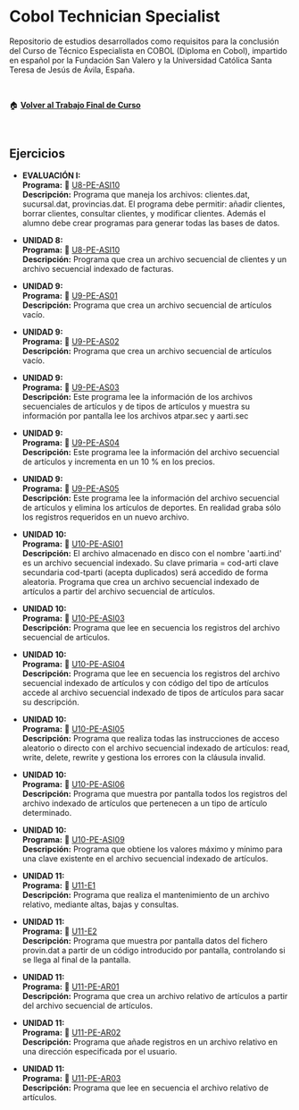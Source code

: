 # Cobol Technician Specialist

Repositorio de estudios desarrollados como requisitos para la conclusión del Curso de Técnico Especialista en COBOL (Diploma en Cobol), impartido en español por la Fundación San Valero y la Universidad Católica Santa Teresa de Jesús de Ávila, España.
<br />

<!-- # Actividades Desarrolladas -->
<br />


🏠 **[Volver al Trabajo Final de Curso](README.md)**  

<br />




## Ejercicios

* **EVALUACIÓN I:**  
  **Programa:** 📄 [U8-PE-ASI10](trabajo/ACT-CLI.CBL)  
  **Descripción:** Programa que maneja los archivos: clientes.dat, sucursal.dat, provincias.dat. El programa debe permitir: añadir clientes, borrar clientes, consultar clientes, y modificar clientes. Además el alumno debe crear programas para generar todas las bases de datos.
  
* **UNIDAD 8:**  
  **Programa:** 📄 [U8-PE-ASI10](src/U8-PE-ASI10.cbl)  
  **Descripción:** Programa que crea un archivo secuencial de clientes y un archivo secuencial indexado de facturas.  

* **UNIDAD 9:**  
  **Programa:** 📄 [U9-PE-AS01](src/U9-PE-AS01.cbl)  
  **Descripción:** Programa que crea un archivo secuencial de artículos vacío.  

* **UNIDAD 9:**  
  **Programa:** 📄 [U9-PE-AS02](src/U9-PE-AS02.cbl)  
  **Descripción:** Programa que crea un archivo secuencial de artículos vacío.  

* **UNIDAD 9:**  
  **Programa:** 📄 [U9-PE-AS03](src/U9-PE-AS03.cbl)  
  **Descripción:** Este programa lee la información de los archivos secuenciales de artículos y de tipos de artículos y muestra su información por pantalla lee los archivos atpar.sec y aarti.sec

* **UNIDAD 9:**  
  **Programa:** 📄 [U9-PE-AS04](src/U9-PE-AS04.cbl)  
  **Descripción:** Este programa lee la información del archivo secuencial de artículos y incrementa en un 10 % en los precios.  

* **UNIDAD 9:**  
  **Programa:** 📄 [U9-PE-AS05](src/U9-PE-AS05.cbl)  
  **Descripción:** Este programa lee la información del archivo secuencial de artículos y elimina los artículos de deportes. En realidad graba sólo los registros requeridos en un nuevo archivo.  

* **UNIDAD 10:**  
  **Programa:** 📄 [U10-PE-ASI01](src/U10-PE-ASI01.cbl)  
  **Descripción:** El archivo almacenado en disco con el nombre 'aarti.ind' es un archivo secuencial indexado. Su clave primaria = cod-arti clave secundaria cod-tparti (acepta duplicados) será accedido de forma aleatoria. Programa que crea un archivo secuencial indexado de artículos a partir del archivo secuencial de artículos.
    
 * **UNIDAD 10:**  
   **Programa:** 📄 [U10-PE-ASI03](src/U10-PE-ASI03.cbl)  
   **Descripción:** Programa que lee en secuencia los registros del archivo secuencial de artículos.
  
 * **UNIDAD 10:**  
   **Programa:** 📄 [U10-PE-ASI04](src/U10-PE-ASI04.cbl)   
   **Descripción:** Programa que lee en secuencia los registros del archivo secuencial indexado de artículos y con código del tipo de artículos accede al archivo secuencial indexado de tipos de artículos para sacar su descripción.
  
* **UNIDAD 10:**  
  **Programa:** 📄 [U10-PE-ASI05](src/U10-PE-ASI05.cbl)  
  **Descripción:** Programa que realiza todas las instrucciones de acceso aleatorio o directo con el archivo secuencial indexado de artículos: read, write, delete, rewrite y gestiona los errores con la cláusula invalid. 

* **UNIDAD 10:**  
  **Programa:** 📄 [U10-PE-ASI06](src/U10-PE-ASI06.cbl)  
  **Descripción:** Programa que muestra por pantalla todos los registros del archivo indexado de artículos que pertenecen a un tipo de artículo determinado.
  
* **UNIDAD 10:**  
  **Programa:** 📄 [U10-PE-ASI09](src/U10-PE-ASI09.cbl)  
  **Descripción:** Programa que obtiene los valores máximo y mínimo para una clave existente en el archivo secuencial indexado de artículos.  

* **UNIDAD 11:**  
  **Programa:** 📄 [U11-E1](src/U11-E1.cbl)  
  **Descripción:** Programa que realiza el mantenimiento de un archivo relativo, mediante altas, bajas y consultas.  

* **UNIDAD 11:**  
  **Programa:** 📄 [U11-E2](src/U11-E2.cbl)  
  **Descripción:** Programa que muestra por pantalla datos del fichero provin.dat a partir de un código introducido por pantalla, controlando si se llega al final de la pantalla.  

* **UNIDAD 11:**  
  **Programa:** 📄 [U11-PE-AR01](src/U11-PE-AR01.cbl)  
  **Descripción:** Programa que crea un archivo relativo de artículos a partir del archivo secuencial de artículos.  

* **UNIDAD 11:**  
  **Programa:** 📄 [U11-PE-AR02](src/U11-PE-AR02.cbl)  
  **Descripción:** Programa que añade registros en un archivo relativo en una dirección especificada por el usuario.  

* **UNIDAD 11:**  
  **Programa:** 📄 [U11-PE-AR03](src/U11-PE-AR03.cbl)  
  **Descripción:** Programa que lee en secuencia el archivo relativo de artículos.
  


